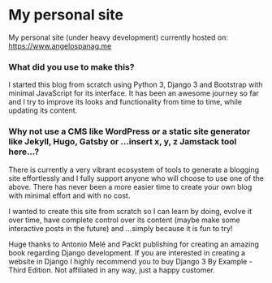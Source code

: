 # My personal site

My personal site (under heavy development) currently hosted on: https://www.angelospanag.me

### What did you use to make this?

I started this blog from scratch using Python 3, Django 3 and Bootstrap with minimal JavaScript for its interface. It
has been an awesome journey so far and I try to improve its looks and functionality from time to time, while updating
its content.

### Why not use a CMS like WordPress or a static site generator like Jekyll, Hugo, Gatsby or ...insert x, y, z Jamstack tool here...?

There is currently a very vibrant ecosystem of tools to generate a blogging site effortlessly and I fully support anyone
who will choose to use one of the above. There has never been a more easier time to create your own blog with minimal
effort and with no cost.

I wanted to create this site from scratch so I can learn by doing, evolve it over time, have complete control over its
content (maybe make some interactive posts in the future) and ...simply because it is fun to try!

Huge thanks to Antonio Melé and Packt publishing for creating an amazing book regarding Django development. If you are
interested in creating a website in Django I highly recommend you to buy Django 3 By Example - Third Edition. Not
affiliated in any way, just a happy customer.